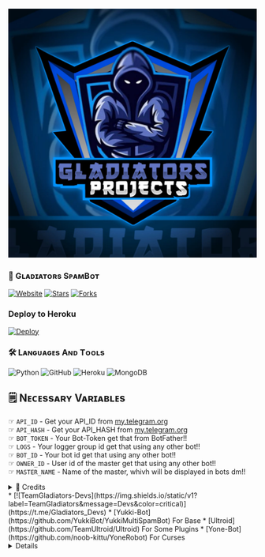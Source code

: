 
<!--This Bot is Made By Gladitors Project-->
<p align="center">
  <img src="spambot/resources/Gladiators.jpeg" alt="Logo">
</p>

### 🚀 Gʟᴀᴅɪᴀᴛᴏʀs SᴘᴀᴍBᴏᴛ

  <a href="https://github.com/Gladiators-Projects"><img alt="Website" src="https://img.shields.io/badge/Gladiators-Projects-blue"></a>
  [![Stars](https://img.shields.io/github/stars/Gladiators-Projects/SpamBot?style=flat-square&color=blue)](https://github.com/Gladiators-Projects/SpamBot/stargazers)
  [![Forks](https://img.shields.io/github/forks/Gladiators-Projects/SpamBot?style=flat-square&color=blue)](https://github.com/Gladiators-Projects/SpamBot/fork)

### Deploy to Heroku
  
  
  [![Deploy](https://www.herokucdn.com/deploy/button.svg)](https://heroku.com/deploy?template=https://github.com/Gladiators-Projects/spambot)

### 🛠️ Lᴀɴɢᴜᴀɢᴇs Aɴᴅ Tᴏᴏʟs

  ![Python](https://img.shields.io/badge/Python-3776AB?style=for-the-badge&logo=python&logoColor=white)
  ![GitHub](https://img.shields.io/badge/GitHub-100000?style=for-the-badge&logo=github&logoColor=white)
  ![Heroku](https://img.shields.io/badge/Heroku-430098?style=for-the-badge&logo=heroku&logoColor=white)
  ![MongoDB](https://img.shields.io/badge/MongoDB-4EA94B?style=for-the-badge&logo=mongodb&logoColor=white)

## 🗒️ Nᴇᴄᴇssᴀʀʏ Vᴀʀɪᴀʙʟᴇs

☞ `API_ID` - Get your API_ID from [my.telegram.org](https://my.telegram.org/)<br>
☞ `API_HASH` - Get your API_HASH from [my.telegram.org](https://my.telegram.org/)<br>
☞ `BOT_TOKEN` - Your Bot-Token get that from BotFather!!<br>
☞ `LOGS` - Your logger group id get that using any other bot!!<br>
☞ `BOT_ID` - Your bot id get that using any other bot!!<br>
☞ `OWNER_ID` - User id of the master get that using any other bot!!<br>
☞ `MASTER_NAME` - Name of the master, whivh will be displayed in bots dm!!


<details>
<summary>📌 Credits <summary>
* [![TeamGladiators-Devs](https://img.shields.io/static/v1?label=TeamGladiators&message=Devs&color=critical)](https://t.me/Gladiators_Devs)
* [Yukki-Bot](https://github.com/YukkiBot/YukkiMultiSpamBot) For Base
* [Ultroid](https://github.com/TeamUltroid/Ultroid) For Some Plugins
* [Yone-Bot](https://github.com/noob-kittu/YoneRobot) For Curses
<details>
